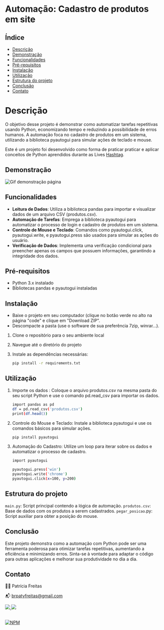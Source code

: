 # Automação: Cadastro de produtos em site

## Índice

- [Descrição](#descrição)
- [Demonstração](#demonstração)
- [Funcionalidades](#funcionalidades)
- [Pré-requisitos](#pre-requisitos)
- [Instalação](#instalacao)
- [Utilização](#utilizacao)
- [Estrutura do projeto](#estrutura-do-projeto)
- [Conclusão](conclusao)
- [Contato](contato)

# Descrição

O objetivo desse projeto é demonstrar como automatizar tarefas repetitivas usando Python, economizando tempo e reduzindo a possibilidade de erros humanos. A automação foca no cadastro de produtos em um sistema, utilizando a biblioteca pyautogui para simular ações de teclado e mouse.

Este é um projeto foi desenvolvido como forma de praticar praticar e aplicar conceitos de Python aprendidos durante as Lives [Hashtag](https://hashtagtreinamentos.com "Site da Hashtag").

## Demonstração

![Gif demonstração página](https://blogger.googleusercontent.com/img/b/R29vZ2xl/AVvXsEiKeUdguTS7RkhPfzcsjQRRGkf_2qz3LEoouFBH689P64G2z3VkFP561rmWnbiYIZiRILNTftJgPb5u7r-Oz5sKFVQF9zxYKMXA0DVZSJ_yxqquSjMEgsjKZO4GbTmLYBKkSdrh5x-gjaFWN2m9PB924KWbBOCubVeoNF0MDz_aeyWXvkK0w2uPNqC79Kxq/s16000/Automa%C3%A7%C3%A3o-Cadastrodeprodutosemsite.gif)

## Funcionalidades

- **Leitura de Dados**: Utiliza a biblioteca pandas para importar e visualizar dados de um arquivo CSV (produtos.csv).
- **Automação de Tarefas**: Emprega a biblioteca pyautogui para automatizar o processo de login e cadastro de produtos em um sistema.
- **Controle de Mouse e Teclado**: Comandos como pyautogui.click, pyautogui.write, e pyautogui.press são usados para simular as ações do usuário.
- **Verificação de Dados**: Implementa uma verificação condicional para preencher apenas os campos que possuem informações, garantindo a integridade dos dados.

## Pré-requisitos

- Python 3.x instalado
- Bibliotecas pandas e pyautogui instaladas

## Instalação

- Baixe o projeto em seu computador (clique no botão verde no alto na página "code" e clique em "Download ZIP".
- Descompacte a pasta (use o software de sua preferência 7zip, winrar...).

1. Clone o repositório para o seu ambiente local
  
2. Navegue até o diretório do projeto

3. Instale as dependências necessárias:

   ```bash
   pip install -r requirements.txt
   ```

## Utilização

1. Importe os dados :
   Coloque o arquivo produtos.csv na mesma pasta do seu script Python e use o comando pd.read_csv para importar os dados.

   ```bash
   import pandas as pd
   df = pd.read_csv('produtos.csv')
   print(df.head())
   ```

2. Controle do Mouse e Teclado:
   Instale a biblioteca pyautogui e use os comandos básicos para simular ações.

   ```bash
   pip install pyautogui
   ```

3. Automação do Cadastro:
   Utilize um loop para iterar sobre os dados e automatizar o processo de cadastro.

   ```bash
   import pyautogui

   pyautogui.press('win')
   pyautogui.write('chrome')
   pyautogui.click(x=100, y=200)
   ```

## Estrutura do projeto

`main.py`: Script principal contendo a lógica de automação.
`produtos.csv`: Base de dados com os produtos a serem cadastrados.
`pegar_posicao`.py: Script auxiliar para obter a posição do mouse.

## Conclusão

Este projeto demonstra como a automação com Python pode ser uma ferramenta poderosa para otimizar tarefas repetitivas, aumentando a eficiência e minimizando erros. Sinta-se à vontade para adaptar o código para outras aplicações e melhorar sua produtividade no dia a dia.

## Contato

👩‍💻 Patrícia Freitas

📬 brpatyfreitas@gmail.com

 <div><a href="https://www.linkedin.com/in/patyfreitasbr"><img src="https://img.shields.io/badge/LinkedIn-0077B5?style=for-the-badge&logo=linkedin&logoColor=white" target="_blank"></>
  <a href="https://www.instagram.com/patyfreitasbr"><img src="https://img.shields.io/badge/Instagram-E4405F?style=for-the-badge&logo=instagram&logoColor=white" target="_blank"></></div>
  
<br>

[![NPM](https://img.shields.io/npm/l/react)](https://github.com/patyfreitasbr/projetos-Python/blob/main/cadastro-produto-em-site/LICENSE)
